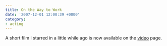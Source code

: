 ```yaml
---
title: On the Way to Work
date: '2007-12-01 12:00:39 +0000'
category:
- acting
---
```

A short film I starred in a little while ago is now available on the
[video](/video) page.
